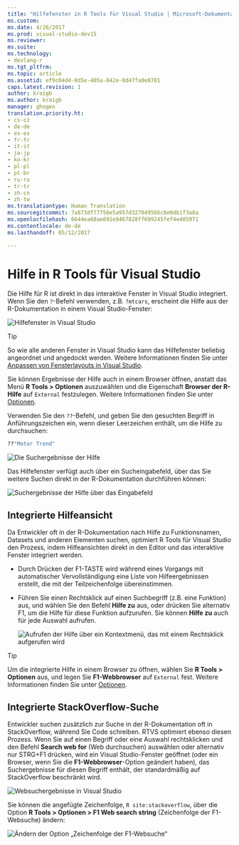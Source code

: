 ```yaml
---
title: "Hilfefenster in R Tools für Visual Studio | Microsoft-Dokumentation"
ms.custom: 
ms.date: 4/26/2017
ms.prod: visual-studio-dev15
ms.reviewer: 
ms.suite: 
ms.technology:
- devlang-r
ms.tgt_pltfrm: 
ms.topic: article
ms.assetid: ef9c04d4-0d5e-405a-842e-8d47fa0e8781
caps.latest.revision: 1
author: kraigb
ms.author: kraigb
manager: ghogen
translation.priority.ht:
- cs-cz
- de-de
- es-es
- fr-fr
- it-it
- ja-jp
- ko-kr
- pl-pl
- pt-br
- ru-ru
- tr-tr
- zh-cn
- zh-tw
ms.translationtype: Human Translation
ms.sourcegitcommit: 7a873df77756e5a957d327049566c8e0db1f3a8a
ms.openlocfilehash: 6644ea68ae691e8467828ff699245fef4e485971
ms.contentlocale: de-de
ms.lasthandoff: 05/12/2017

---
```



# <a name="help-in-r-tools-for-visual-studio"></a>Hilfe in R Tools für Visual Studio

Die Hilfe für R ist direkt in das interaktive Fenster in Visual Studio integriert. Wenn Sie den `?`-Befehl verwenden, z.B. `?mtcars`, erscheint die Hilfe aus der R-Dokumentation in einem Visual Studio-Fenster:

![Hilfefenster in Visual Studio](~/docs/rtvs/media/help-window.png)

> [!Tip]
> So wie alle anderen Fenster in Visual Studio kann das Hilfefenster beliebig angeordnet und angedockt werden. Weitere Informationen finden Sie unter [Anpassen von Fensterlayouts in Visual Studio](../ide/customizing-window-layouts-in-visual-studio.md).
>
> Sie können Ergebnisse der Hilfe auch in einem Browser öffnen, anstatt das Menü **R Tools > Optionen** auszuwählen und die Eigenschaft **Browser der R-Hilfe** auf `External` festzulegen. Weitere Informationen finden Sie unter [Optionen](options.md).

Verwenden Sie den `??`-Befehl, und geben Sie den gesuchten Begriff in Anführungszeichen ein, wenn dieser Leerzeichen enthält, um die Hilfe zu durchsuchen:

```R
??"Motor Trend"
```

![Die Suchergebnisse der Hilfe](~/docs/rtvs/media/help-search1.png)

Das Hilfefenster verfügt auch über ein Sucheingabefeld, über das Sie weitere Suchen direkt in der R-Dokumentation durchführen können:

![Suchergebnisse der Hilfe über das Eingabefeld](~/docs/rtvs/media/help-search2.png)

## <a name="integrated-help-lookup"></a>Integrierte Hilfeansicht

Da Entwickler oft in der R-Dokumentation nach Hilfe zu Funktionsnamen, Datasets und anderen Elementen suchen, optimiert R Tools für Visual Studio den Prozess, indem Hilfeansichten direkt in den Editor und das interaktive Fenster integriert werden.

- Durch Drücken der F1-TASTE wird während eines Vorgangs mit automatischer Vervollständigung eine Liste von Hilfeergebnissen erstellt, die mit der Teilzeichenfolge übereinstimmen.
- Führen Sie einen Rechtsklick auf einen Suchbegriff (z.B. eine Funktion) aus, und wählen Sie den Befehl **Hilfe zu** aus, oder drücken Sie alternativ F1, um die Hilfe für diese Funktion aufzurufen. Sie können **Hilfe zu** auch für jede Auswahl aufrufen.

    ![Aufrufen der Hilfe über ein Kontextmenü, das mit einem Rechtsklick aufgerufen wird](~/docs/rtvs/media/help-right-click.png)

> [!Tip]
> Um die integrierte Hilfe in einem Browser zu öffnen, wählen Sie **R Tools > Optionen** aus, und legen Sie **F1-Webbrowser** auf `External` fest. Weitere Informationen finden Sie unter [Optionen](options.md).

## <a name="integrated-stackoverflow-search"></a>Integrierte StackOverflow-Suche

Entwickler suchen zusätzlich zur Suche in der R-Dokumentation oft in StackOverflow, während Sie Code schreiben. RTVS optimiert ebenso diesen Prozess. Wenn Sie auf einen Begriff oder eine Auswahl rechtsklicken und den Befehl **Search web for** (Web durchsuchen) auswählen oder alternativ nur STRG+F1 drücken, wird ein Visual Studio-Fenster geöffnet (oder ein Browser, wenn Sie die **F1-Webbrowser**-Option geändert haben), das Suchergebnisse für diesen Begriff enthält, der standardmäßig auf StackOverflow beschränkt wird.

![Websuchergebnisse in Visual Studio](~/docs/rtvs/media/help-web-search-results.png)

Sie können die angefügte Zeichenfolge, `R site:stackoverflow`, über die Option **R Tools > Optionen > F1 Web search string** (Zeichenfolge der F1-Websuche) ändern:

![Ändern der Option „Zeichenfolge der F1-Websuche“](~/docs/rtvs/media/options-dialog.png)
